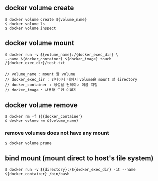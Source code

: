 ## docker volume create
    $ docker volume create ${volume_name}
    $ docker volume ls
    $ docker volume inspect
    
## docker volume mount
    $ docker run -v ${volume_name}:/{docker_exec_dir} \ 
    --name ${docker_container} ${docker_image} touch /{docker_exec_dir}/test.txt
#### 
    // volume_name : mount 할 volume
    // docker_exec_dir : 컨테이너 내에서 volume을 mount 할 directory
    // docker_container : 생성될 컨테이너 이름 지정
    // docker_image : 사용할 도커 이미지 

## docker volume remove
    $ docker rm -f ${{docker_container}
    $ docker volume rm ${volume_name}
### remove volumes does not have any mount
    $ docker volume prune

## bind mount (mount direct to host's file system)
    $ docker run -v ${directory}:/${docker_exec_dir} -it --name ${docker_container} /bin/bash
